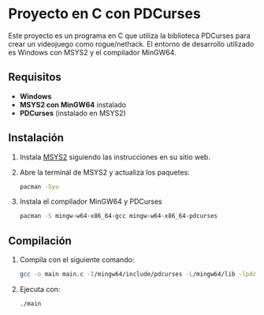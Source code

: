 # Proyecto en C con PDCurses

Este proyecto es un programa en C que utiliza la biblioteca PDCurses para crear un videojuego como rogue/nethack. El entorno de desarrollo utilizado es Windows con MSYS2 y el compilador MinGW64.

## Requisitos

- **Windows**
- **MSYS2 con MinGW64** instalado
- **PDCurses** (instalado en MSYS2)

## Instalación

1. Instala [MSYS2](https://www.msys2.org/) siguiendo las instrucciones en su sitio web.
2. Abre la terminal de MSYS2 y actualiza los paquetes:

   ```bash
   pacman -Syu

3. Instala el compilador MinGW64 y PDCurses
   ```bash
   pacman -S mingw-w64-x86_64-gcc mingw-w64-x86_64-pdcurses
   
## Compilación
1. Compila con el siguiente comando:
   ```bash
   gcc -o main main.c -I/mingw64/include/pdcurses -L/mingw64/lib -lpdcurses

2. Ejecuta con:
   ```bash
   ./main


